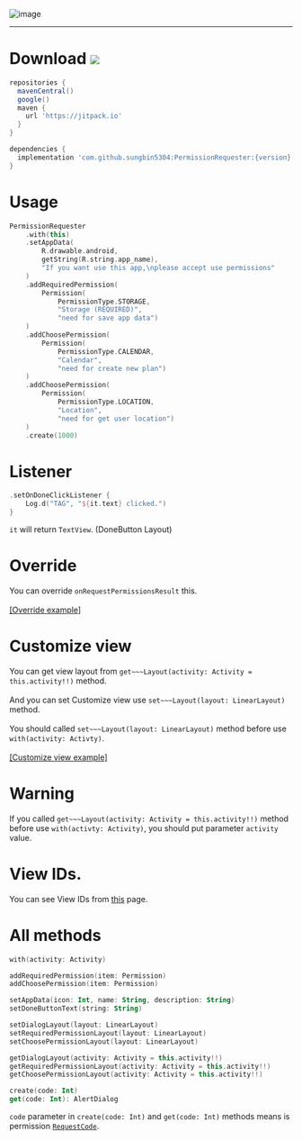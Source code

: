 ![image](https://raw.githubusercontent.com/sungbin5304/PermissionRequester/master/permission%20requester.png)

-----

# Download [![](https://jitpack.io/v/sungbin5304/PermissionRequester.svg)](https://jitpack.io/#sungbin5304/PermissionRequester)
```gradle
repositories {
  mavenCentral()
  google()
  maven { 
    url 'https://jitpack.io' 
  }
}

dependencies {
  implementation 'com.github.sungbin5304:PermissionRequester:{version}'
} 
```

# Usage
```kotlin
PermissionRequester
    .with(this)
    .setAppData(
        R.drawable.android,
        getString(R.string.app_name),
        "If you want use this app,\nplease accept use permissions"
    )
    .addRequiredPermission(
        Permission(
            PermissionType.STORAGE,
            "Storage (REQUIRED)",
            "need for save app data")
    )
    .addChoosePermission(
        Permission(
            PermissionType.CALENDAR,
            "Calendar",
            "need for create new plan")
    )
    .addChoosePermission(
        Permission(
            PermissionType.LOCATION,
            "Location",
            "need for get user location")
    )
    .create(1000)
```

# Listener
```kotlin
.setOnDoneClickListener {
    Log.d("TAG", "${it.text} clicked.")
}
```
`it` will return `TextView`. (DoneButton Layout)

# Override
You can override `onRequestPermissionsResult` this.<br><br>
[[Override example]](https://github.com/sungbin5304/PermissionRequester/blob/master/app/src/main/java/com/sungbin/permissionrequester/MainActivity.kt#L56)

# Customize view
You can get view layout from `get~~~Layout(activity: Activity = this.activity!!)` method.<br><br>
And you can set Customize view use `set~~~Layout(layout: LinearLayout)` method.<br><br>
You should called  `set~~~Layout(layout: LinearLayout)` method before use `with(activity: Activty)`.<br><br>
[[Customize view example]](https://github.com/sungbin5304/PermissionRequester/blob/master/app/src/main/java/com/sungbin/permissionrequester/MainActivity.kt#L20)

# Warning
If you called `get~~~Layout(activity: Activity = this.activity!!)` method before use `with(activty: Activity)`, you should put parameter `activity` value.

# View IDs.
You can see View IDs from [this](https://github.com/sungbin5304/PermissionRequester/tree/master/library/src/main/res/layout) page.

# All methods
```kotlin
with(activity: Activity)

addRequiredPermission(item: Permission)
addChoosePermission(item: Permission)

setAppData(icon: Int, name: String, description: String)
setDoneButtonText(string: String)

setDialogLayout(layout: LinearLayout)
setRequiredPermissionLayout(layout: LinearLayout)
setChoosePermissionLayout(layout: LinearLayout)

getDialogLayout(activity: Activity = this.activity!!)
getRequiredPermissionLayout(activity: Activity = this.activity!!)
getChoosePermissionLayout(activity: Activity = this.activity!!)

create(code: Int)
get(code: Int): AlertDialog
```
`code` parameter in `create(code: Int)` and `get(code: Int)` methods means is permission [`RequestCode`](https://developer.android.com/training/permissions/requesting#make-the-request).
